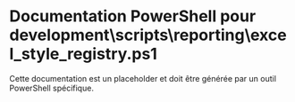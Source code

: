 # Documentation PowerShell pour development\scripts\reporting\excel_style_registry.ps1

Cette documentation est un placeholder et doit être générée par un outil PowerShell spécifique.
